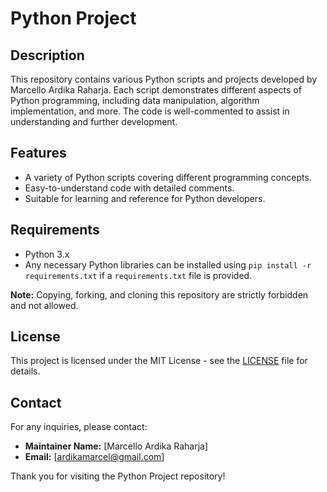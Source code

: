 # Python Project

## Description

This repository contains various Python scripts and projects developed by Marcello Ardika Raharja. Each script demonstrates different aspects of Python programming, including data manipulation, algorithm implementation, and more. The code is well-commented to assist in understanding and further development.

## Features

- A variety of Python scripts covering different programming concepts.
- Easy-to-understand code with detailed comments.
- Suitable for learning and reference for Python developers.

## Requirements

- Python 3.x
- Any necessary Python libraries can be installed using `pip install -r requirements.txt` if a `requirements.txt` file is provided.

**Note:** Copying, forking, and cloning this repository are strictly forbidden and not allowed.

## License

This project is licensed under the MIT License - see the [LICENSE](LICENSE) file for details.

## Contact

For any inquiries, please contact:

- **Maintainer Name:** [Marcello Ardika Raharja]
- **Email:** [ardikamarcel@gmail.com]

Thank you for visiting the Python Project repository!
